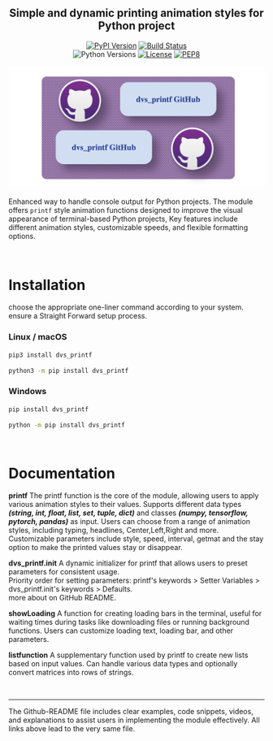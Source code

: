 
<div class="onelinetext" align="center" style="padding-top:35px;">
<h2>Simple and dynamic printing animation styles for Python project</h2> 

[![PyPI Version](https://badge.fury.io/py/dvs-printf.svg)](https://badge.fury.io/py/dvs-printf)
[![Build Status](https://github.com/dhruvan-vyas/dvs_printf/actions/workflows/module_test.yml/badge.svg)](https://github.com/dhruvan-vyas/dvs_printf/actions)<br>
![Python Versions](https://img.shields.io/badge/python-3.10%20%7C%203.11%20%7C%203.12-blue)
[![License](https://img.shields.io/badge/license-MIT-blue.svg)](https://github.com/dhruvan-vyas/dvs_printf/blob/main/LICENSE)
[![PEP8](https://img.shields.io/badge/PEP8-compliant-brightgreen.svg)](https://www.python.org/dev/peps/pep-0008/) 
</div> 

<a href="https://github.com/dhruvan-vyas/dvs_printf">
<img src="https://github.com/dhruvan-vyas/dvs_printf/blob/main/card.png?raw=true"><br></a>


Enhanced way to handle console output for Python projects. The module offers `printf` style animation 
functions designed to improve the visual appearance of terminal-based Python projects, 
Key features include different animation styles, customizable speeds, and flexible formatting options.

<br>

# Installation
choose the appropriate one-liner command according to your system. \
ensure a Straight Forward setup process. 
### Linux / macOS
```bash
pip3 install dvs_printf
``` 
```bash
python3 -m pip install dvs_printf
```

### Windows
```bash
pip install dvs_printf
```
```bash
python -m pip install dvs_printf
```
<br>

# Documentation

<a style="text-decoration:none" href="https://github.com/dhruvan-vyas/dvs_printf?tab=readme-ov-file#printf-function" >**printf**</a> The printf function is the core of the module, 
allowing users to apply various animation styles to their values. Supports different data types 
***(string, int, float, list, set, tuple, dict)*** and classes ***(numpy, tensorflow, pytorch, pandas)*** as input. 
Users can choose from a range of animation styles, including typing, headlines, Center,Left,Right and more. 
Customizable parameters include style, speed, interval, getmat and the stay option to make the printed values stay or disappear. 

<a style="text-decoration:none" href="https://github.com/dhruvan-vyas/dvs_printf?tab=readme-ov-file#dvs_printfinit-method" >**dvs_printf.init**</a> A dynamic initializer for printf that allows users to preset parameters for consistent usage.  
Priority order for setting parameters: printf's keywords > Setter Variables > dvs_printf.init's keywords > Defaults. <br>
more about on GitHub README.

<a style="text-decoration:none" href="https://github.com/dhruvan-vyas/dvs_printf?tab=readme-ov-file#showloding-function" > **showLoading**</a> A function for creating loading bars in the terminal, 
useful for waiting times during tasks like downloading files or running background functions. 
Users can customize loading text, loading bar, and other parameters. 

<a style="text-decoration:none" href="https://github.com/dhruvan-vyas/dvs_printf?tab=readme-ov-file#listfunction" >**listfunction**</a> A supplementary function used by printf to 
create new lists based on input values. Can handle various data types and optionally convert matrices into rows of strings. 

<br>

***

The <a style="text-decoration:none" href="https://github.com/dhruvan-vyas/dvs_printf#dvs_printf" >Github-README</a> file includes clear examples, code snippets, videos, 
and explanations to assist users in implementing the module effectively. 
All links above lead to the very same file.



